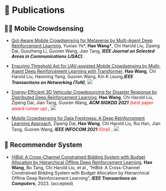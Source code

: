 
# 📝 Publications 
## 🙋‍♂️ Mobile Crowdsensing
<!-- 
<div class='paper-box'><div class='paper-box-image'><div><div class="badge">INFOCOM 2022</div><img src='images/infocom22.png' alt="sym" width="100%"></div></div>
<div class='paper-box-text' markdown="1">
[AoI-minimal UAV Crowdsensing by Model-based Graph Convolutional Reinforcement Learning](https://ieeexplore.ieee.org/document/9796732/) \\
**Zipeng Dai**, Chi Harold Liu, Yuxiao Ye, Rui Han, Ye Yuan, Guoren Wang, Jian Tang
**INFOCOM 2022** <span style="color:red">(Oral)</span>

[**Project**](https://github.com/BIT-MCS/GCRL-min-AoI) \| [![](https://img.shields.io/github/stars/BIT-MCS/GCRL-min-AoI?style=social&label=Code+Stars)](https://github.com/BIT-MCS/GCRL-min-AoI) 
</div>
</div> -->

- [QoI-Aware Mobile Crowdsensing for Metaverse by Multi-Agent Deep Reinforcement Learning](), Yuxiao Ye*, **Hao Wang\***, Chi Harold Liu, Zipeng Dai, Guozheng Li, Guoren Wang, Jian Tang, ***IEEE Journal on Selected Areas in Communications (JSAC)***.

- [Ensuring Threshold AoI for UAV-assisted Mobile Crowdsensing by Multi-Agent Deep Reinforcement Learning with Transformer](https://ieeexplore.ieee.org/document/10181012), **Hao Wang**, Chi Harold Liu, Haoming Yang, Guoren Wang, Kin K Leung,***IEEE Transactions on Networking (ToN)***, [![](https://img.shields.io/github/stars/BIT-MCS/DRL-UCS-AoI-Threshold?style=social&label=Code+Stars)](https://github.com/BIT-MCS/DRL-UCS-AoI-Threshold) 
 
- [Energy-Efficient 3D Vehicular Crowdsourcing for Disaster Response by Distributed Deep Reinforcement Learning](https://dl.acm.org/doi/abs/10.1145/3447548.3467070), **Hao Wang**, Chi Harold Liu, Zipeng Dai, Jian Tang, Guoren Wang, ***ACM SIGKDD 2021*** <span style="color:red">(best paper award runner up)</span> , [![](https://img.shields.io/github/stars/BIT-MCS/DRL-DisasterVC?style=social&label=Code+Stars)](https://github.com/BIT-MCS/DRL-DisasterVC) 
- [Mobile Crowdsensing for Data Freshness: A Deep Reinforcement Learning Approach](https://ieeexplore.ieee.org/abstract/document/9488791/), Zipeng Dai, **Hao Wang**, Chi Harold Liu, Rui Han, Jian Tang, Guoren Wang, ***IEEE INFOCOM 2021*** <span style="color:red">(Oral)</span> , [![](https://img.shields.io/github/stars/BIT-MCS/DRL-freshMCS?style=social&label=Code+Stars)](https://github.com/BIT-MCS/DRL-freshMCS) 


## 🚖 Recommender System
- [HiBid: A Cross-Channel Constrained Bidding System with Budget Allocation by Hierarchical Offline Deep Reinforcement Learning](*), **Hao Wang**, Bo Tang, Chi Harold Liu, et al., “HiBid: A Cross-Channel Constrained Bidding System with Budget Allocation by Hierarchical Offline Deep Reinforcement Learning”, ***IEEE Transactions on Computers***, 2023. (accepted)